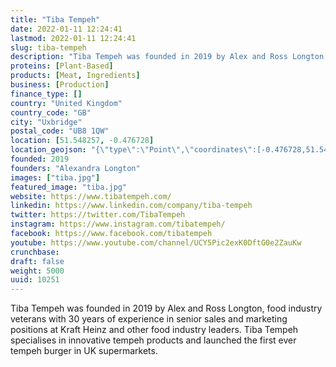 ```yaml
---
title: "Tiba Tempeh"
date: 2022-01-11 12:24:41
lastmod: 2022-01-11 12:24:41
slug: tiba-tempeh
description: "Tiba Tempeh was founded in 2019 by Alex and Ross Longton, food industry veterans with 30 years of experience in senior sales and marketing positions at Kraft Heinz and other food industry leaders. Tiba Tempeh specialises in innovative tempeh products and launched the first ever tempeh burger in UK supermarkets."
proteins: [Plant-Based]
products: [Meat, Ingredients]
business: [Production]
finance_type: []
country: "United Kingdom"
country_code: "GB"
city: "Uxbridge"
postal_code: "UB8 1QW"
location: [51.548257, -0.476728]
location_geojson: "{\"type\":\"Point\",\"coordinates\":[-0.476728,51.548257]}"
founded: 2019
founders: "Alexandra Longton"
images: ["tiba.jpg"]
featured_image: "tiba.jpg"
website: https://www.tibatempeh.com/
linkedin: https://www.linkedin.com/company/tiba-tempeh
twitter: https://twitter.com/TibaTempeh
instagram: https://www.instagram.com/tibatempeh/
facebook: https://www.facebook.com/tibatempeh
youtube: https://www.youtube.com/channel/UCY5Pic2exK0DftG0e2ZauKw
crunchbase: 
draft: false
weight: 5000
uuid: 10251
---
```

Tiba Tempeh was founded in 2019 by Alex and Ross Longton, food industry veterans with 30 years of experience in senior sales and marketing positions at Kraft Heinz and other food industry leaders. Tiba Tempeh specialises in innovative tempeh products and launched the first ever tempeh burger in UK supermarkets.

